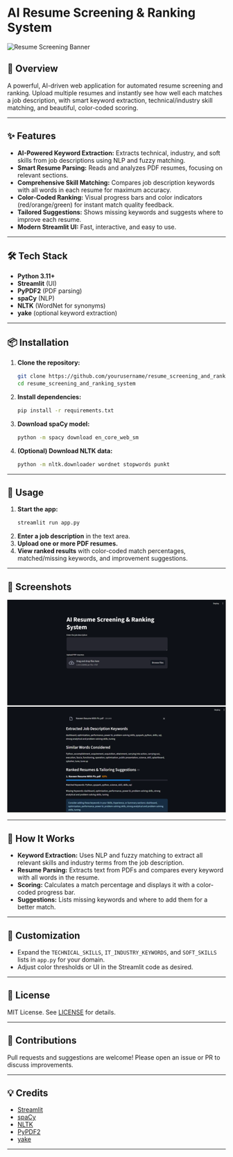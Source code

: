 # AI Resume Screening & Ranking System

![Resume Screening Banner](https://media.istockphoto.com/id/157307281/photo/magnifying-glass-on-resume.jpg?s=612x612&w=0&k=20&c=4GOxsmLgRc-TkdGTp3sSUwo-JronCIXg0Doj5P8Jwxw=)

## 🚀 Overview
A powerful, AI-driven web application for automated resume screening and ranking. Upload multiple resumes and instantly see how well each matches a job description, with smart keyword extraction, technical/industry skill matching, and beautiful, color-coded scoring.

---

## ✨ Features
- **AI-Powered Keyword Extraction:** Extracts technical, industry, and soft skills from job descriptions using NLP and fuzzy matching.
- **Smart Resume Parsing:** Reads and analyzes PDF resumes, focusing on relevant sections.
- **Comprehensive Skill Matching:** Compares job description keywords with all words in each resume for maximum accuracy.
- **Color-Coded Ranking:** Visual progress bars and color indicators (red/orange/green) for instant match quality feedback.
- **Tailored Suggestions:** Shows missing keywords and suggests where to improve each resume.
- **Modern Streamlit UI:** Fast, interactive, and easy to use.

---

## 🛠️ Tech Stack
- **Python 3.11+**
- **Streamlit** (UI)
- **PyPDF2** (PDF parsing)
- **spaCy** (NLP)
- **NLTK** (WordNet for synonyms)
- **yake** (optional keyword extraction)

---

## 📦 Installation

1. **Clone the repository:**
   ```bash
   git clone https://github.com/yourusername/resume_screening_and_ranking_system.git
   cd resume_screening_and_ranking_system
   ```
2. **Install dependencies:**
   ```bash
   pip install -r requirements.txt
   ```
3. **Download spaCy model:**
   ```bash
   python -m spacy download en_core_web_sm
   ```
4. **(Optional) Download NLTK data:**
   ```bash
   python -m nltk.downloader wordnet stopwords punkt
   ```

---

## 🚦 Usage

1. **Start the app:**
   ```bash
   streamlit run app.py
   ```
2. **Enter a job description** in the text area.
3. **Upload one or more PDF resumes.**
4. **View ranked results** with color-coded match percentages, matched/missing keywords, and improvement suggestions.

---

## 🎨 Screenshots

![screenshot1](Demo_Picture_1.png)
![screenshot2](Demo_Picture_2.png)

---

## 🤖 How It Works
- **Keyword Extraction:** Uses NLP and fuzzy matching to extract all relevant skills and industry terms from the job description.
- **Resume Parsing:** Extracts text from PDFs and compares every keyword with all words in the resume.
- **Scoring:** Calculates a match percentage and displays it with a color-coded progress bar.
- **Suggestions:** Lists missing keywords and where to add them for a better match.

---

## 📝 Customization
- Expand the `TECHNICAL_SKILLS`, `IT_INDUSTRY_KEYWORDS`, and `SOFT_SKILLS` lists in `app.py` for your domain.
- Adjust color thresholds or UI in the Streamlit code as desired.

---

## 📄 License
MIT License. See [LICENSE](LICENSE) for details.

---

## 🙌 Contributions
Pull requests and suggestions are welcome! Please open an issue or PR to discuss improvements.

---

## 💡 Credits
- [Streamlit](https://streamlit.io/)
- [spaCy](https://spacy.io/)
- [NLTK](https://www.nltk.org/)
- [PyPDF2](https://pypdf2.readthedocs.io/)
- [yake](https://github.com/LIAAD/yake)

---

